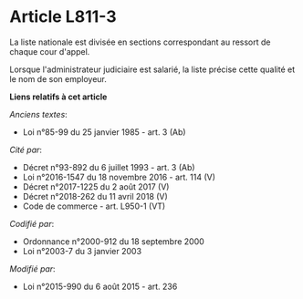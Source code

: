 # Article L811-3

La liste nationale est divisée en sections correspondant au ressort de chaque cour d'appel.

Lorsque l'administrateur judiciaire est salarié, la liste précise cette qualité et le nom de son employeur.

**Liens relatifs à cet article**

_Anciens textes_:

  - Loi n°85-99 du 25 janvier 1985 - art. 3 (Ab)

_Cité par_:

  - Décret n°93-892 du 6 juillet 1993 - art. 3 (Ab)
  - Loi n°2016-1547 du 18 novembre 2016 - art. 114 (V)
  - Décret n°2017-1225 du 2 août 2017 (V)
  - Décret n°2018-262 du 11 avril 2018 (V)
  - Code de commerce - art. L950-1 (VT)

_Codifié par_:

  - Ordonnance n°2000-912 du 18 septembre 2000
  - Loi n°2003-7 du 3 janvier 2003

_Modifié par_:

  - Loi n°2015-990 du 6 août 2015 - art. 236
